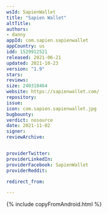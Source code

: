 ```yaml
---
wsId: SapienWallet
title: "Sapien Wallet"
altTitle:
authors:
- danny
appId: com.sapien.sapienwallet
appCountry: us
idd: 1529912521
released: 2021-06-21
updated: 2021-10-23
version: "1.9"
stars:
reviews:
size: 240318464
website: https://sapienwallet.com/
repository:
issue:
icon: com.sapien.sapienwallet.jpg
bugbounty:
verdict: nosource
date: 2021-11-02
signer:
reviewArchive:


providerTwitter:
providerLinkedIn:
providerFacebook: SapienWallet
providerReddit:

redirect_from:

---
```

{% include copyFromAndroid.html %}
